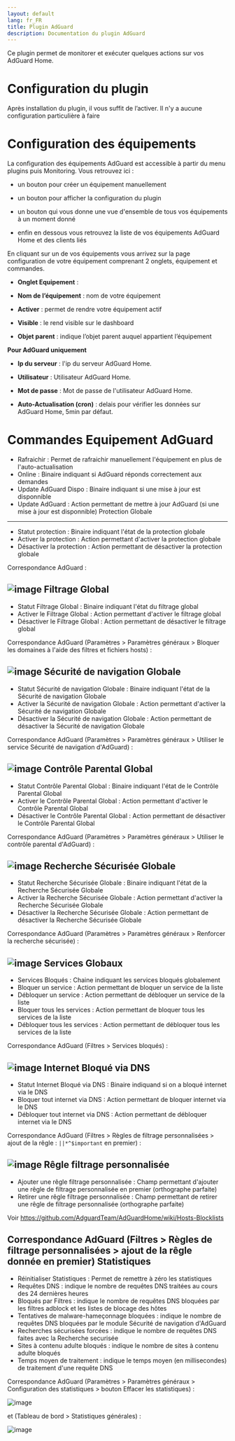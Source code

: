 ```yaml
---
layout: default
lang: fr_FR
title: Plugin AdGuard
description: Documentation du plugin AdGuard
---
```


Ce plugin permet de monitorer et exécuter quelques actions sur vos AdGuard Home.

Configuration du plugin 
=======================

Après installation du plugin, il vous suffit de l’activer. Il n'y a aucune configuration particulière à faire

Configuration des équipements 
=============================

La configuration des équipements AdGuard est accessible à partir du menu
plugins puis Monitoring. Vous retrouvez ici :

-   un bouton pour créer un équipement manuellement

-   un bouton pour afficher la configuration du plugin

-   un bouton qui vous donne une vue d'ensemble de tous vos équipements à un moment donné

-   enfin en dessous vous retrouvez la liste de vos équipements AdGuard Home et des clients liés

En cliquant sur un de vos équipements vous arrivez sur la page
configuration de votre équipement comprenant 2 onglets, équipement et
commandes.

-   **Onglet Equipement** :

-   **Nom de l’équipement** : nom de votre équipement

-   **Activer** : permet de rendre votre équipement actif

-   **Visible** : le rend visible sur le dashboard

-   **Objet parent** : indique l’objet parent auquel appartient l’équipement

**Pour AdGuard uniquement**

-   **Ip du serveur** : l'ip du serveur AdGuard Home.

-   **Utilisateur** : Utilisateur AdGuard Home.

-	**Mot de passe** : Mot de passe de l'utilisateur AdGuard Home.

-	**Auto-Actualisation (cron)** : delais pour vérifier les données sur AdGuard Home, 5min par défaut.

**Commandes Equipement AdGuard**
================================
- Rafraichir : Permet de rafraichir manuellement l'équipement en plus de l'auto-actualisation
- Online : Binaire indiquant si AdGuard réponds correctement aux demandes
- Update AdGuard Dispo : Binaire indiquant si une mise à jour est disponnible
- Update AdGuard : Action permettant de mettre à jour AdGuard (si une mise à jour est disponnible)
Protection Globale
-----------------------
- Statut protection : Binaire indiquant l'état de la protection globale
- Activer la protection : Action permettant d'activer la protection globale
- Désactiver la protection : Action permettant de désactiver la protection globale

Correspondance AdGuard :

![image](https://user-images.githubusercontent.com/28622481/133206289-810d7a4d-9705-4923-9831-e8e78100f05b.png)
Filtrage Global
-----------------------
- Statut Filtrage Global : Binaire indiquant l'état du filtrage global
- Activer le Filtrage Global : Action permettant d'activer le filtrage global
- Désactiver le Filtrage Global : Action permettant de désactiver le filtrage global

Correspondance AdGuard (Paramètres > Paramètres généraux > Bloquer les domaines à l'aide des filtres et fichiers hosts) :

![image](https://user-images.githubusercontent.com/28622481/133206778-015af02d-8039-4c78-9732-e048c41cfa21.png)
Sécurité de navigation Globale
-----------------------
- Statut Sécurité de navigation Globale : Binaire indiquant l'état de la Sécurité de navigation Globale
- Activer la Sécurité de navigation Globale : Action permettant d'activer la Sécurité de navigation Globale
- Désactiver la Sécurité de navigation Globale : Action permettant de désactiver la Sécurité de navigation Globale

Correspondance AdGuard (Paramètres > Paramètres généraux > Utiliser le service Sécurité de navigation d'AdGuard) :

![image](https://user-images.githubusercontent.com/28622481/133207227-8f9aa942-54c6-4048-8fa1-3711f4ca082c.png)
Contrôle Parental Global
-----------------------
- Statut Contrôle Parental Global : Binaire indiquant l'état de le Contrôle Parental Global
- Activer le Contrôle Parental Global : Action permettant d'activer le Contrôle Parental Global
- Désactiver le Contrôle Parental Global : Action permettant de désactiver le Contrôle Parental Global

Correspondance AdGuard (Paramètres > Paramètres généraux > Utiliser le contrôle parental d'AdGuard) :

![image](https://user-images.githubusercontent.com/28622481/133207419-bac0d204-c4fc-414d-b411-c7ec072ab514.png)
Recherche Sécurisée Globale
-----------------------
- Statut Recherche Sécurisée Globale : Binaire indiquant l'état de la Recherche Sécurisée Globale
- Activer la Recherche Sécurisée Globale : Action permettant d'activer la Recherche Sécurisée Globale
- Désactiver la Recherche Sécurisée Globale : Action permettant de désactiver la Recherche Sécurisée Globale

Correspondance AdGuard (Paramètres > Paramètres généraux > Renforcer la recherche sécurisée) :

![image](https://user-images.githubusercontent.com/28622481/133207585-41110514-75f3-4a13-8f73-f3aca3c93820.png)
Services Globaux
-----------------------
- Services Bloqués : Chaine indiquant les services bloqués globalement
- Bloquer un service : Action permettant de bloquer un service de la liste
- Débloquer un service : Action permettant de débloquer un service de la liste
- Bloquer tous les services : Action permettant de bloquer tous les services de la liste
- Débloquer tous les services : Action permettant de débloquer tous les services de la liste

Correspondance AdGuard (Filtres > Services bloqués) : 

![image](https://user-images.githubusercontent.com/28622481/133207917-e813a4d1-42d2-491c-982a-ebabf6510383.png)
Internet Bloqué via DNS
-----------------------
- Statut Internet Bloqué via DNS : Binaire indiquand si on a bloqué internet via le DNS
- Bloquer tout internet via DNS : Action permettant de bloquer internet via le DNS
- Débloquer tout internet via DNS : Action permettant de débloquer internet via le DNS

Correspondance AdGuard (Filtres > Règles de filtrage personnalisées > ajout de la rêgle : `||*^$important` en premier) : 

![image](https://user-images.githubusercontent.com/28622481/133210452-4ebbc8b0-836d-43a4-9db9-e01c2534679e.png)
Rêgle filtrage personnalisée
-----------------------
- Ajouter une rêgle filtrage personnalisée : Champ permettant d'ajouter une rêgle de filtrage personnalisée en premier (orthographe parfaite)
- Retirer une rêgle filtrage personnalisée : Champ permettant de retirer une rêgle de filtrage personnalisée (orthographe parfaite)

Voir https://github.com/AdguardTeam/AdGuardHome/wiki/Hosts-Blocklists

Correspondance AdGuard (Filtres > Règles de filtrage personnalisées > ajout de la rêgle donnée en premier)
Statistiques
-----------------------
- Réinitialiser Statistiques : Permet de remettre à zéro les statistiques
- Requêtes DNS : indique le nombre de requêtes DNS traitées au cours des 24 dernières heures
- Bloqués par Filtres : indique le nombre de requêtes DNS bloquées par les filtres adblock et les listes de blocage des hôtes
- Tentatives de malware-hameçonnage bloquées : indique le nombre de requêtes DNS bloquées par le module Sécurité de navigation d'AdGuard
- Recherches sécurisées forcées : indique le nombre de requêtes DNS faites avec la Recherche securisée
- Sites à contenu adulte bloqués : indique le nombre de sites à contenu adulte bloqués
- Temps moyen de traitement : indique le temps moyen (en millisecondes) de traitement d'une requête DNS

Correspondance AdGuard (Paramètres > Paramètres généraux > Configuration des statistiques > bouton Effacer les statistiques) :

![image](https://user-images.githubusercontent.com/28622481/133211167-470e9959-bda7-4810-a02d-8d26363bb981.png)

et (Tableau de bord > Statistiques générales) :

![image](https://user-images.githubusercontent.com/28622481/133211276-6c24d23c-6647-4b5f-a26c-e5834bd1a657.png)

